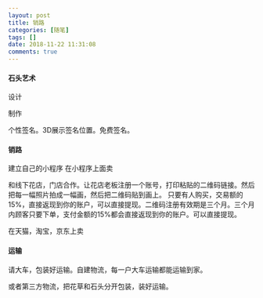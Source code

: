```yaml
---
layout: post
title: 销路
categories: [随笔]
tags: []
date: 2018-11-22 11:31:08
comments: true
---
```


#### 石头艺术

设计

制作

个性签名。3D展示签名位置。免费签名。

#### 销路

建立自己的小程序
在小程序上面卖

和线下花店，门店合作。让花店老板注册一个账号，打印粘贴的二维码链接。然后把每一幅照片拍成一幅画，然后把二维码贴到画上。
只要有人购买，交易额的15%，直接返现到你的账户，可以直接提现。二维码注册有效期是三个月。三个月内顾客只要下单，支付金额的15%都会直接返现到你的账户。可以直接提现。

在天猫，淘宝，京东上卖

#### 运输

请大车，包装好运输。自建物流，每一户大车运输都能运输到家。

或者第三方物流，把花草和石头分开包装，装好运输。



